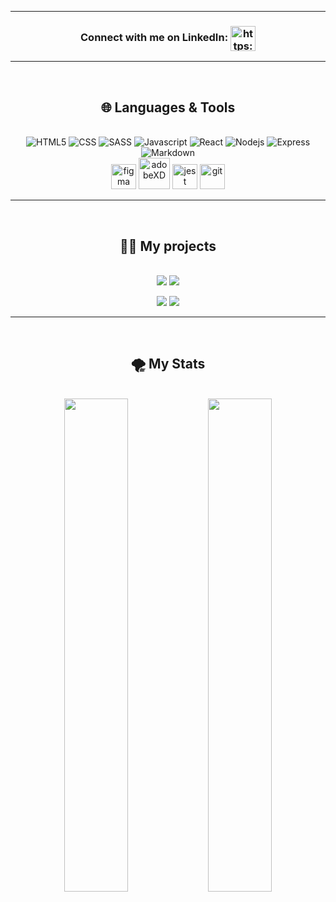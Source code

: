 
---

<h3 align="center">Connect with me on LinkedIn: <a href="https://www.linkedin.com/in/moran-thaler/" target="blank"><img align="center" src="https://upload.wikimedia.org/wikipedia/commons/thumb/f/f8/LinkedIn_icon_circle.svg/2048px-LinkedIn_icon_circle.svg.png" alt="https://www.linkedin.com/in/moran-thaler/" height="40" width="40" /></a> </h3>

---

<br/>
<h2 align="center">🌐 Languages & Tools</h2>
<br/>
<div align="center">
<img alt="HTML5" src="https://img.shields.io/badge/HTML5-E34F26?style=for-the-badge&logo=html5&logoColor=white" />
<img alt="CSS" src="https://img.shields.io/badge/CSS3-1572B6?style=for-the-badge&logo=css3&logoColor=white" />
<img alt="SASS" src="https://img.shields.io/badge/Sass-CC6699?style=for-the-badge&logo=sass&logoColor=white" />
<img  alt="Javascript" src="https://img.shields.io/badge/JavaScript-323330?style=for-the-badge&logo=javascript&logoColor=F7DF1E" />
<img alt="React" src="https://img.shields.io/badge/React-20232A?style=for-the-badge&logo=react&logoColor=61DAFB" />
<img alt="Nodejs" src="https://img.shields.io/badge/Node.js-43853D?style=for-the-badge&logo=node.js&logoColor=white" />
<img alt="Express" src="https://img.shields.io/badge/Express.js-404D59?style=for-the-badge" />
<img alt="Markdown" src="https://img.shields.io/badge/Markdown-000000?style=for-the-badge&logo=markdown&logoColor=white" />
</div>

<div align="center">
<img src="https://www.vectorlogo.zone/logos/figma/figma-icon.svg" alt="figma" width="40" height="40"/> 
<img src="https://www.logo.wine/a/logo/Adobe_XD/Adobe_XD-Logo.wine.svg" alt="adobeXD" width="50" height="50"/> 
<img src="https://www.svgrepo.com/show/332084/github.svg" alt="jest" width="40" height="40"/> 
<img src="https://www.vectorlogo.zone/logos/git-scm/git-scm-icon.svg" alt="git" width="40" height="40" disable/> 
</div>

---

</br>
<h2 align="center"> 🧑‍💻 My projects</h2>

<br>

<div align="center">
<a href="https://github.com/thalermo/multivitamin_generator" title="multi-vitamin generator"><img src="https://github-readme-stats.vercel.app/api/pin/?username=thalermo&repo=multivitamin_generator&theme=radical&border_color=white&border_radius=8"></a> 
<a href="https://github.com/thalermo/Kichis_world_new_generation" title="multi-vitamin generator"><img  src="https://github-readme-stats.vercel.app/api/pin/?username=thalermo&repo=kichis_world_new_generation&theme=radical&border_color=white&border_radius=8"></a>
</div >

<div align="center">

<a href="https://github.com/thalermo/ourPlanet" title="OurPlanet"><img src="https://github-readme-stats.vercel.app/api/pin/?username=thalermo&repo=ourPlanet&theme=radical&border_color=white&border_radius=8"></a>
<a href="https://github.com/thalermo/life_is_all_about_joy" title="life_is_all_about_joy"><img src="https://github-readme-stats.vercel.app/api/pin/?username=thalermo&repo=life_is_all_about_joy&theme=radical&border_color=white&border_radius=8" ></a>

</div >

---

<br/>
<h2 align="center"> 🌪️ My Stats </h2>
<br/>
<div align="center">
<img   width=45%; src="https://github-readme-stats.vercel.app/api/top-langs/?username=thalermo&layout=compact&theme=gotham&border_color=white">
<img width=45%; src="https://github-readme-stats.vercel.app/api?username=thalermo&show_icons=true&theme=gotham&border_color=white">
</div>

